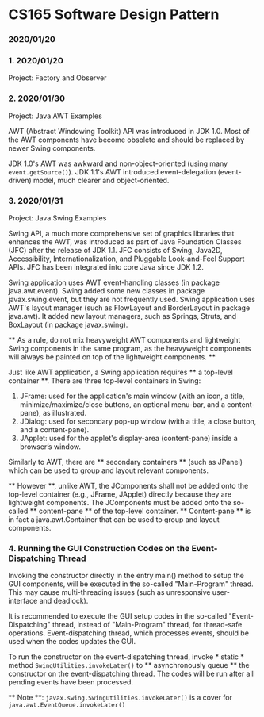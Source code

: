 # CS165 Software Design Pattern
### 2020/01/20

### 1. 2020/01/20 
Project: Factory and Observer

### 2. 2020/01/30
Project: Java AWT Examples

AWT (Abstract Windowing Toolkit) API was introduced in JDK 1.0. Most of the AWT 
components have become obsolete and should be replaced by newer Swing components.

JDK 1.0's AWT was awkward and non-object-oriented (using many `event.getSource()`). 
JDK 1.1's AWT introduced event-delegation (event-driven) model, much clearer and 
object-oriented.

### 3. 2020/01/31
Project: Java Swing Examples

Swing API, a much more comprehensive set of graphics libraries that enhances the 
AWT, was introduced as part of Java Foundation Classes (JFC) after the release of 
JDK 1.1. JFC consists of Swing, Java2D, Accessibility, Internationalization, and 
Pluggable Look-and-Feel Support APIs. JFC has been integrated into core Java 
since JDK 1.2.

Swing application uses AWT event-handling classes (in package java.awt.event). 
Swing added some new classes in package javax.swing.event, but they are not frequently used.
Swing application uses AWT's layout manager (such as FlowLayout and BorderLayout 
in package java.awt). It added new layout managers, such as Springs, Struts, and 
BoxLayout (in package javax.swing).

** As a rule, do not mix heavyweight AWT components and lightweight Swing components in the same program, as the heavyweight components will always be painted on top of the lightweight components. **

Just like AWT application, a Swing application requires ** a top-level container **. There are three top-level containers in Swing:

1. JFrame: used for the application's main window (with an icon, a title, minimize/maximize/close buttons, an optional menu-bar, and a content-pane), as illustrated.
2. JDialog: used for secondary pop-up window (with a title, a close button, and a content-pane).
3. JApplet: used for the applet's display-area (content-pane) inside a browser’s window.

Similarly to AWT, there are ** secondary containers ** (such as JPanel) which can be used to group and layout relevant components.

** However **, unlike AWT, the JComponents shall not be added onto the top-level container (e.g., JFrame, JApplet) directly because they are lightweight components. The JComponents must be added onto the so-called ** content-pane ** of the top-level container. ** Content-pane ** is in fact a java.awt.Container that can be used to group and layout components.

### 4. Running the GUI Construction Codes on the Event-Dispatching Thread
Invoking the constructor directly in the entry main() method to setup the GUI components, will be executed in the so-called "Main-Program" thread. This may cause multi-threading issues (such as unresponsive user-interface and deadlock).

It is recommended to execute the GUI setup codes in the so-called "Event-Dispatching" thread, instead of "Main-Program" thread, for thread-safe operations. Event-dispatching thread, which processes events, should be used when the codes updates the GUI.

To run the constructor on the event-dispatching thread, invoke * static * method `SwingUtilities.invokeLater()` to ** asynchronously queue ** the constructor on the event-dispatching thread. The codes will be run after all pending events have been processed.

** Note **: `javax.swing.SwingUtilities.invokeLater()` is a cover for `java.awt.EventQueue.invokeLater()`
